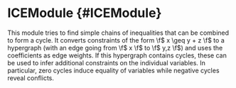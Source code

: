 # ICEModule {#ICEModule}

This module tries to find simple chains of inequalities that can be combined to form a cycle. It converts constraints of the form \f$ x \geq y + z \f$ to a hypergraph (with an edge going from \f$ x \f$ to \f$ y,z \f$) and uses the coefficients as edge weights.
If this hypergraph contains cycles, these can be used to infer additional constraints on the individual variables. In particular, zero cycles induce equality of variables while negative cycles reveal conflicts.
